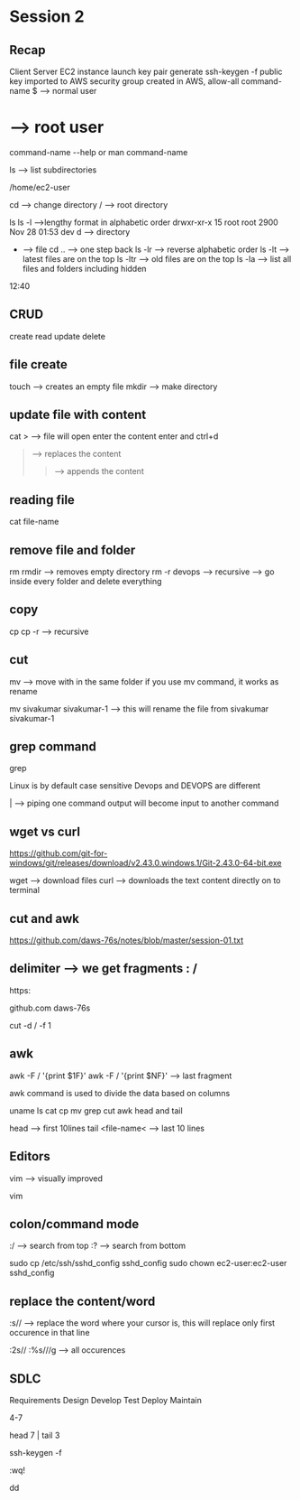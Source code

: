 # Session 2

Recap
-----

Client Server
EC2 instance launch
 key pair generate
 ssh-keygen -f <file-name>
 public key imported to AWS
 security group created in AWS, allow-all
command-name <options> <inputs>
$ --> normal user

# --> root user

command-name --help or man command-name

ls --> list subdirectories

/home/ec2-user

cd --> change directory
/ --> root directory

ls
ls -l -->lengthy format in alphabetic order
drwxr-xr-x  15 root root 2900 Nov 28 01:53 dev
d --> directory

- --> file
cd .. --> one step back
ls -lr --> reverse alphabetic order
ls -lt --> latest files are on the top
ls -ltr --> old files are on the top
ls -la --> list all files and folders including hidden

12:40

CRUD
--------------------

create
read
update
delete

file create
------------

touch --> creates an empty file
mkdir --> make directory

update file with content
-----------------------

cat > <file-name> --> file will open
enter the content
enter and ctrl+d

> --> replaces the content
>> --> appends the content

reading file
-----------------------

cat file-name

remove file and folder
----------------------

rm <file-name>
rmdir <folder-name> --> removes empty directory
rm -r devops --> recursive --> go inside every folder and delete everything

copy
----------------------

cp <source> <destination>
cp -r --> recursive

cut
----------------------

mv --> move
with in the same folder if you use mv command, it works as rename

mv sivakumar sivakumar-1 --> this will rename the file from sivakumar sivakumar-1

grep command
----------------

grep <word-to-find> <file-name>

Linux is by default case sensitive
Devops and DEVOPS are different

| --> piping one command output will become input to another command

wget vs curl
---------------
<https://github.com/git-for-windows/git/releases/download/v2.43.0.windows.1/Git-2.43.0-64-bit.exe>

wget --> download files
curl --> downloads the text content directly on to terminal

cut and awk
--------------
<https://github.com/daws-76s/notes/blob/master/session-01.txt>

delimiter --> we get fragments
:
/
---

https:

github.com
daws-76s

cut -d / -f 1

awk
------

awk -F / '{print $1F}'
awk -F / '{print $NF}' --> last fragment

awk command is used to divide the data based on columns

uname
ls
cat
cp
mv
grep
cut
awk
head and tail

head <file-name> --> first 10lines
tail <file-name< --> last 10 lines

Editors
-------------

vim --> visually improved

vim <file-name>

colon/command mode
------------------

:/<word-to-search> --> search from top
:?<word-to-search> --> search from bottom

sudo cp /etc/ssh/sshd_config sshd_config
sudo chown ec2-user:ec2-user sshd_config

replace the content/word
-----------------------

:s/<word-to-find>/<word-to-replace> --> replace the word where your cursor is, this will replace only first occurence in that line

:2s/<word-to-find>/<word-to-replace>
:%s/<word-to-find>/<word-to-replace>/g --> all occurences

SDLC
------

Requirements
Design
Develop
Test
Deploy
Maintain

4-7

head 7 | tail 3

ssh-keygen -f

:wq!

dd
